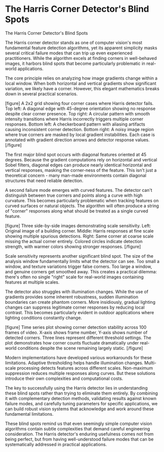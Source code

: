 # The Harris Corner Detector's Blind Spots

The Harris Corner Detector's Blind Spots

The Harris corner detector stands as one of computer vision's most fundamental feature detection algorithms, yet its apparent simplicity masks several critical failure modes that can trip up even experienced practitioners. While the algorithm excels at finding corners in well-behaved images, it harbors blind spots that become particularly problematic in real-world applications.

The core principle relies on analyzing how image gradients change within a local window. When both horizontal and vertical gradients show significant variation, we likely have a corner. However, this elegant mathematics breaks down in several practical scenarios.

[figure]
A 2x2 grid showing four corner cases where Harris detector fails. Top left: A diagonal edge with 45-degree orientation showing no response despite clear corner presence. Top right: A circular pattern with smooth intensity transitions where Harris incorrectly triggers multiple corner responses. Bottom left: A checkerboard pattern with aliasing artifacts causing inconsistent corner detection. Bottom right: A noisy image region where true corners are masked by local gradient instabilities. Each case is annotated with gradient direction arrows and detector response values.
[/figure]

The first major blind spot occurs with diagonal features oriented at 45 degrees. Because the gradient computations rely on horizontal and vertical Sobel filters, diagonal edges can produce nearly identical horizontal and vertical responses, masking the corner-ness of the feature. This isn't just a theoretical concern - many man-made environments contain diagonal structures that need reliable detection.

A second failure mode emerges with curved features. The detector can't distinguish between true corners and points along a curve with high curvature. This becomes particularly problematic when tracking features on curved surfaces or natural objects. The algorithm will often produce a string of "corner" responses along what should be treated as a single curved feature.

[figure]
Three side-by-side images demonstrating scale sensitivity. Left: Original image of a building corner. Middle: Harris responses at fine scale showing multiple spurious detections. Right: Same corner at coarse scale missing the actual corner entirely. Colored circles indicate detection strength, with warmer colors showing stronger responses.
[/figure]

Scale sensitivity represents another significant blind spot. The size of the analysis window fundamentally limits what the detector can see. Too small a window, and texture variations trigger false corners. Too large a window, and genuine corners get smoothed away. This creates a practical dilemma: there's often no single "right" scale for real-world images containing features at multiple scales.

The detector also struggles with illumination changes. While the use of gradients provides some inherent robustness, sudden illumination boundaries can create phantom corners. More insidiously, gradual lighting changes can suppress legitimate corner responses by reducing local contrast. This becomes particularly evident in outdoor applications where lighting conditions constantly change.

[figure]
Time series plot showing corner detection stability across 100 frames of video. X-axis shows frame number, Y-axis shows number of detected corners. Three lines represent different threshold settings. The plot demonstrates how corner counts fluctuate dramatically under real-world conditions despite the scene remaining largely static.
[/figure]

Modern implementations have developed various workarounds for these limitations. Adaptive thresholding helps handle illumination changes. Multi-scale processing detects features across different scales. Non-maximum suppression reduces multiple responses along curves. But these solutions introduce their own complexities and computational costs.

The key to successfully using the Harris detector lies in understanding these blind spots rather than trying to eliminate them entirely. By combining it with complementary detection methods, validating results against known failure modes, and carefully tuning parameters for specific applications, we can build robust vision systems that acknowledge and work around these fundamental limitations.

These blind spots remind us that even seemingly simple computer vision algorithms contain subtle complexities that demand careful engineering consideration. The Harris detector's enduring usefulness comes not from being perfect, but from having well-understood failure modes that can be systematically addressed in practical applications.